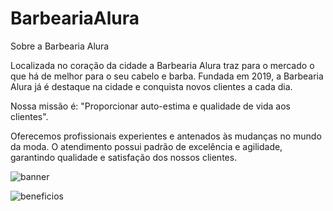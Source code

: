 # BarbeariaAlura
Sobre a Barbearia Alura

Localizada no coração da cidade a Barbearia Alura traz para o mercado o que há de melhor para o seu cabelo e barba. Fundada em 2019, a Barbearia Alura já é destaque na cidade e conquista novos clientes a cada dia.

Nossa missão é: "Proporcionar auto-estima e qualidade de vida aos clientes".

Oferecemos profissionais experientes e antenados às mudanças no mundo da moda. O atendimento possui padrão de excelência e agilidade, garantindo qualidade e satisfação dos nossos clientes.


![banner](https://github.com/flav25/BarbeariaAlura/assets/144039664/1e67bf06-d88e-4b54-b2af-569aeac43bd9)


![beneficios](https://github.com/flav25/BarbeariaAlura/assets/144039664/7a613fe3-a202-4ee5-ad88-33c5b5e01282)
